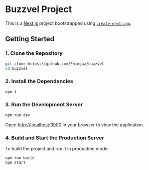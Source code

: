 # Buzzvel Project

This is a [Next.js](https://nextjs.org) project bootstrapped using [`create-next-app`](https://nextjs.org/docs/app/api-reference/cli/create-next-app).

## Getting Started

### 1. Clone the Repository

```bash
git clone https://github.com/Phingaz/buzzvel
cd buzzvel
```

### 2. Install the Dependencies

```bash
npm i
```

### 3. Run the Development Server

```bash
npm run dev
```

Open [http://localhost:3000](http://localhost:3000) in your browser to view the application.

### 4. Build and Start the Production Server

To build the project and run it in production mode:

```bash
npm run build
npm start
```
